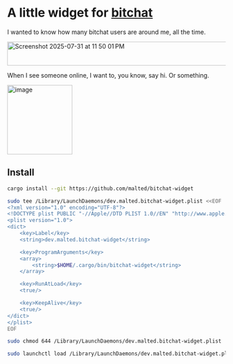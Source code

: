 # A little widget for [bitchat](https://github.com/permissionlesstech/bitchat)

I wanted to know how many bitchat users are around me, all the time.

<img width="826" height="55" alt="Screenshot 2025-07-31 at 11 50 01 PM" src="https://github.com/user-attachments/assets/6724a2dc-ba68-417d-bed7-4c4353e6ddd9" />

When I see someone online, I want to, you know, say hi. Or something.

<img width="150" height="160" alt="image" src="https://github.com/user-attachments/assets/818aab4f-268e-4851-80a0-ddb30e16f328" />


 ## Install

 ```sh
 cargo install --git https://github.com/malted/bitchat-widget

 sudo tee /Library/LaunchDaemons/dev.malted.bitchat-widget.plist <<EOF
 <?xml version="1.0" encoding="UTF-8"?>
 <!DOCTYPE plist PUBLIC "-//Apple//DTD PLIST 1.0//EN" "http://www.apple.com/DTDs/PropertyList-1.0.dtd">
 <plist version="1.0">
 <dict>
     <key>Label</key>
     <string>dev.malted.bitchat-widget</string>

     <key>ProgramArguments</key>
     <array>
         <string>$HOME/.cargo/bin/bitchat-widget</string>
     </array>

     <key>RunAtLoad</key>
     <true/>

     <key>KeepAlive</key>
     <true/>
 </dict>
 </plist>
 EOF

 sudo chmod 644 /Library/LaunchDaemons/dev.malted.bitchat-widget.plist

 sudo launchctl load /Library/LaunchDaemons/dev.malted.bitchat-widget.plist
 ```
